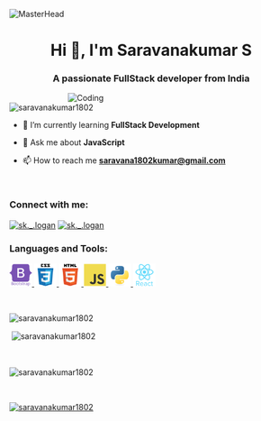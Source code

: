 ![MasterHead](https://trainings.internshala.com/cached_uploads/full-stack-web-development-specialization/banner_hero.png)
<h1 align="center">Hi 👋, I'm Saravanakumar S</h1>
<h3 align="center">A passionate FullStack developer from India</h3>
<img align="right" alt="Coding" width="400"  src="https://camo.githubusercontent.com/cae12fddd9d6982901d82580bdf321d81fb299141098ca1c2d4891870827bf17/68747470733a2f2f6d69726f2e6d656469756d2e636f6d2f6d61782f313336302f302a37513379765349765f7430696f4a2d5a2e676966">

<p align="left"> <img src="https://komarev.com/ghpvc/?username=saravanakumar1802&label=Profile%20views&color=0e75b6&style=flat" alt="saravanakumar1802" /> </p>

- 🌱 I’m currently learning **FullStack Development**

- 💬 Ask me about **JavaScript**

- 📫 How to reach me **saravana1802kumar@gmail.com**



<p align="left"> <a href="https://twitter.com/" target="blank"><img src="https://img.shields.io/twitter/follow/?logo=twitter&style=for-the-badge" alt="" /></a> </p>


<h3 align="left">Connect with me:</h3>
<p align="left">
<a href="https://instagram.com/sk._.logan" target="blank"><img align="center" src="https://raw.githubusercontent.com/rahuldkjain/github-profile-readme-generator/master/src/images/icons/Social/instagram.svg" alt="sk._.logan" height="30" width="40" /></a>
<a href="https://www.youtube.com/c/sk._.logan" target="blank"><img align="center" src="https://raw.githubusercontent.com/rahuldkjain/github-profile-readme-generator/master/src/images/icons/Social/youtube.svg" alt="sk._.logan" height="30" width="40" /></a>
</p>

<h3 align="left">Languages and Tools:</h3>
<p align="left"> <a href="https://getbootstrap.com" target="_blank" rel="noreferrer"> <img src="https://raw.githubusercontent.com/devicons/devicon/master/icons/bootstrap/bootstrap-plain-wordmark.svg" alt="bootstrap" width="40" height="40"/> </a> <a href="https://www.w3schools.com/css/" target="_blank" rel="noreferrer"> <img src="https://raw.githubusercontent.com/devicons/devicon/master/icons/css3/css3-original-wordmark.svg" alt="css3" width="40" height="40"/> </a> <a href="https://www.w3.org/html/" target="_blank" rel="noreferrer"> <img src="https://raw.githubusercontent.com/devicons/devicon/master/icons/html5/html5-original-wordmark.svg" alt="html5" width="40" height="40"/> </a> <a href="https://developer.mozilla.org/en-US/docs/Web/JavaScript" target="_blank" rel="noreferrer"> <img src="https://raw.githubusercontent.com/devicons/devicon/master/icons/javascript/javascript-original.svg" alt="javascript" width="40" height="40"/> </a> <a href="https://www.python.org" target="_blank" rel="noreferrer"> <img src="https://raw.githubusercontent.com/devicons/devicon/master/icons/python/python-original.svg" alt="python" width="40" height="40"/> </a> <a href="https://reactjs.org/" target="_blank" rel="noreferrer"> <img src="https://raw.githubusercontent.com/devicons/devicon/master/icons/react/react-original-wordmark.svg" alt="react" width="40" height="40"/> </a> </p></br>

<p><img align="left" src="https://github-readme-stats.vercel.app/api/top-langs?username=saravanakumar1802&show_icons=true&locale=en&layout=compact" alt="saravanakumar1802" /></p></br>

<p>&nbsp;<img align="center" src="https://github-readme-stats.vercel.app/api?username=saravanakumar1802&show_icons=true&locale=en" alt="saravanakumar1802" /></p></br>

<p><img align="center" src="https://github-readme-streak-stats.herokuapp.com/?user=saravanakumar1802&" alt="saravanakumar1802" /></p></br>

<p align="left"> <a href="https://github.com/ryo-ma/github-profile-trophy"><img src="https://github-profile-trophy.vercel.app/?username=saravanakumar1802" alt="saravanakumar1802" /></a> </p>
